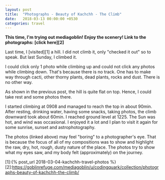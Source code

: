 ```yaml
---
layout: post
title:  "Photographs - Beauty of Kachchh - The Climb"
date:   2018-03-13 00:00:00 +0530
categories: travel
---
```


**This time, I'm trying out mediagoblin! Enjoy the scenery! Link to the photographs: [click here][2]**

Last time, I [visited][1] a hill. I did not climb it, only "checked it out" so to speak. But last Sunday, I climbed it.

I could click only 1 photo while climbing up and could not click any photos while climbing down. That's because there is no track. One has to make way through cacti, other thorny plants, dead plants, rocks and dust. There is no other way.

As shown in the previous post, the hill is quite flat on top. Hence, I could take rest and some photos there.

I started climbing at 0908 and managed to reach the top in about 90min. After resting, drinking water, having some snacks, taking photos, the climb downward took about 60min. I reached ground level at 1225. The Sun was hot, and wind was occasional. I enjoyed it a lot and I plan to visit it again for some sunrise, sunset and astrophotography.

The photos (linked above) may feel "boring" to a photographer's eye. That is because the focus of all of my compositions was to show and highlight the raw, dry, hot, rough, dusty nature of the place. The photos try to show what my eyes saw, and my body felt (approximately) on the journey.

[1]:{% post_url 2018-03-04-kachchh-travel-photos %}
[2]:https://goblinrefuge.com/mediagoblin/u/codingquark/collection/photographs-beauty-of-kachchh-the-climb/
